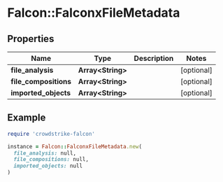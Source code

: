 # Falcon::FalconxFileMetadata

## Properties

| Name | Type | Description | Notes |
| ---- | ---- | ----------- | ----- |
| **file_analysis** | **Array&lt;String&gt;** |  | [optional] |
| **file_compositions** | **Array&lt;String&gt;** |  | [optional] |
| **imported_objects** | **Array&lt;String&gt;** |  | [optional] |

## Example

```ruby
require 'crowdstrike-falcon'

instance = Falcon::FalconxFileMetadata.new(
  file_analysis: null,
  file_compositions: null,
  imported_objects: null
)
```

